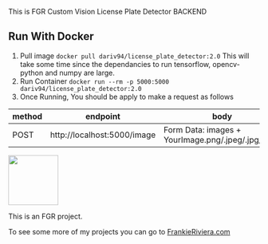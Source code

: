 This is FGR Custom Vision License Plate Detector BACKEND

<!-- When pulling down from github either build the docker container or pull the docker image. the docker image will have the model already and the DOCKERFILE knows to pull weights and build container (I could use secrets to help build decide what model to make? or just use mutiple dockerfiles.) -->

Run With Docker
---

1. Pull image `docker pull dariv94/license_plate_detector:2.0` This will take some time since the dependancies to run tensorflow, opencv-python and numpy are large.
2. Run Container `docker run --rm -p 5000:5000 dariv94/license_plate_detector:2.0`
3. Once Running, You should be apply to make a request as follows

    
| method |   endpoint   |   body   |
|---------------------|----------|----------|
| POST        | http://localhost:5000/image       | Form Data: images + YourImage.png/.jpeg/.jpg/.bmp      |

<!-- Local Run


1. Install Python 3.8 you can find a python 3.8 version [here](https://www.python.org/downloads/)

2. Create virtual envionment
`python -m venv venv`

2. Activate virtual envionment

    *Windows*
`./venv/Scripts/activate`

    *Linux/Mac*
`source venv/bin/activate`

4. install dependancies `pip install -r requirments`

5. download custom object detection weights file
    
| Object Detector Model |   weights file name   |   download link   |
|---------------------|----------|----------|
| License Plates        | license_plate.weights       | [download](https://onedrive.live.com/download?cid=4096C8A9EB1D4246&resid=4096C8A9EB1D4246%211338032&authkey=AAj07WGHXhheDKQ)      |

6. Convert .weights file into [tensorflow savedmodel format ](https://www.tensorflow.org/guide/saved_model)
Ex:
`RUN python save_model.py --weights ./license_plate.weights --output ./models/license_plate-416 --input_size 416 --model yolov4 `

7. Then run the project `python app.py`
You should now have able to send a request http://localhost:5000/image

Example using Curl:
*Windows uses curl.exe, for linux and mac just use curl*
```
curl.exe -X POST -F images=@your/path/to/your/car.jpg "http://localhost:5000/image" --output test.png
``` -->
[<img src="./images/FGR_Transparent.png" width="100" />](https://frankieriviera.com)

This is an FGR project. 

To see some more of my projects you can go to [FrankieRiviera.com](https://frankieriviera.com)